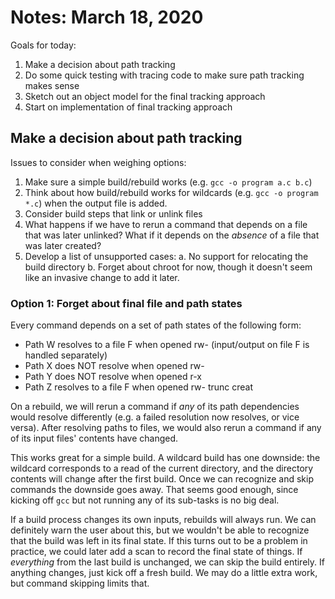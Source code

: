 # Notes: March 18, 2020
Goals for today:
1. Make a decision about path tracking
2. Do some quick testing with tracing code to make sure path tracking makes sense
3. Sketch out an object model for the final tracking approach
4. Start on implementation of final tracking approach

## Make a decision about path tracking
Issues to consider when weighing options:

1. Make sure a simple build/rebuild works (e.g. `gcc -o program a.c b.c`)
2. Think about how build/rebuild works for wildcards (e.g. `gcc -o program *.c`) when the output file is added.
3. Consider build steps that link or unlink files
4. What happens if we have to rerun a command that depends on a file that was later unlinked? What if it depends on the *absence* of a file that was later created?
5. Develop a list of unsupported cases:
  a. No support for relocating the build directory
  b. Forget about chroot for now, though it doesn't seem like an invasive change to add it later.

### Option 1: Forget about final file and path states
Every command depends on a set of path states of the following form:
- Path W resolves to a file F when opened rw- (input/output on file F is handled separately)
- Path X does NOT resolve when opened rw-
- Path Y does NOT resolve when opened r-x
- Path Z resolves to a file F when opened rw- trunc creat

On a rebuild, we will rerun a command if *any* of its path dependencies would resolve differently (e.g. a failed resolution now resolves, or vice versa). After resolving paths to files, we would also rerun a command if any of its input files' contents have changed.

This works great for a simple build. A wildcard build has one downside: the wildcard corresponds to a read of the current directory, and the directory contents will change after the first build. Once we can recognize and skip commands the downside goes away. That seems good enough, since kicking off `gcc` but not running any of its sub-tasks is no big deal.

If a build process changes its own inputs, rebuilds will always run. We can definitely warn the user about this, but we wouldn't be able to recognize that the build was left in its final state. If this turns out to be a problem in practice, we could later add a scan to record the final state of things. If *everything* from the last build is unchanged, we can skip the build entirely. If anything changes, just kick off a fresh build. We may do a little extra work, but command skipping limits that.
